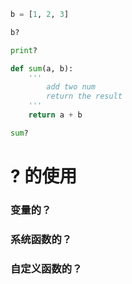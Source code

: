 

```python
b = [1, 2, 3]
```


```python
b?
```


```python
print?
```


```python
def sum(a, b):
    '''
        add two num
        return the result
    '''
    return a + b

```


```python
sum?
```

# ? 的使用 
### 变量的？ 
### 系统函数的？
### 自定义函数的？
